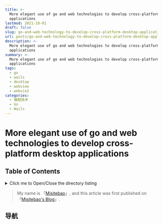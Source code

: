 ```yaml
---
title: >-
  More elegant use of go and web technologies to develop cross-platform desktop
  applications
lastmod: 2021-10-01
draft: false
slug: go-and-web-technology-to-develop-cross-platform-desktop-applications
url: posts/go-and-web-technology-to-develop-cross-platform-desktop-applications
description: >-
  More elegant use of go and web technologies to develop cross-platform desktop
  applications
summary: >-
  More elegant use of go and web technologies to develop cross-platform desktop
  applications
tags:
  - go
  - wails
  - desktop
  - webview
  - webvie2
categories:
  - 编程技术
  - Go
  - Wails
---
```


# More elegant use of go and web technologies to develop cross-platform desktop applications

## Table of Contents

<details>
  <summary>Click me to Open/Close the directory listing</summary>

- [1. ](#nav-1)
- [2. ](#nav-2)
  - [2.1 ](#nav-2-1)
  - [2.2 ](#nav-2-2)
  - [2.3 ](#nav-2-3)
- [3. ](#nav-3)
  - [3.1 ](#nav-3-1)

</details>

> My name is 「[Misitebao](http://misitebao.com)」, and this article was first
> published on 「[Misitebao's Blog](http://blog.misitebao.com)」.

<span id="nav-1"></span>

## 导航

